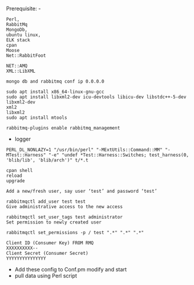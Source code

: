 Prerequisite: - 

```
Perl,
RabbitMq
MongoDb,
ubuntu linux,
ELK stack
cpan 
Moose
Net::RabbitFoot
    
NET::AMQ
XML::LibXML
```
`mongo db and rabbitmq conf ip 0.0.0.0`

```
sudo apt install x86_64-linux-gnu-gcc
sudo apt install libxml2-dev icu-devtools libicu-dev libstdc++-5-dev libxml2-dev
xml2
libxml2
sudo apt install mtools    
```
`rabbitmq-plugins enable rabbitmq_management`


* logger

`PERL_DL_NONLAZY=1 "/usr/bin/perl" "-MExtUtils::Command::MM" "-MTest::Harness" "-e" "undef *Test::Harness::Switches; test_harness(0, 'blib/lib', 'blib/arch')" t/*.t`


```
cpan shell
reload
upgrade

Add a new/fresh user, say user ‘test’ and password ‘test’

rabbitmqctl add_user test test
Give administrative access to the new access

rabbitmqctl set_user_tags test administrator
Set permission to newly created user

rabbitmqctl set_permissions -p / test ".*" ".*" ".*"
```

```
Client ID (Consumer Key) FROM RMQ
XXXXXXXXXX--
Client Secret (Consumer Secret)
YYYYYYYYYYYYYYY
```


* Add these config to Conf.pm modify and start
* pull data using Perl script
